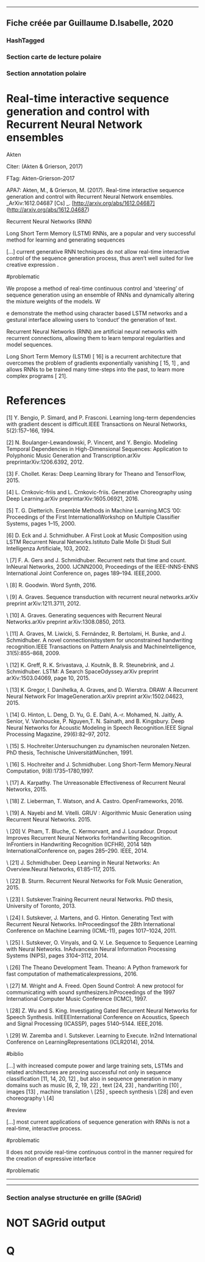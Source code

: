 
----
Fiche créée par Guillaume D.Isabelle, 2020 
---- 

### HashTagged 


### Section carte de lecture polaire
### Section annotation polaire
Real-time interactive sequence generation and control with Recurrent Neural Network ensembles
=============================================================================================



Akten

  

Citer: (Akten & Grierson, 2017)

FTag: Akten-Grierson-2017

APA7: Akten, M., & Grierson, M. (2017). Real-time interactive sequence generation and control with Recurrent Neural Network ensembles. _ArXiv:1612.04687 [Cs] _. [http://arxiv.org/abs/1612.04687] (http://arxiv.org/abs/1612.04687)



Recurrent Neural Networks (RNN)



Long Short Term Memory (LSTM) RNNs, are a popular and very successful method for learning and generating sequences



 [...] current generative RNN techniques do not allow real-time interactive control of the sequence generation process, thus aren’t well suited for live creative expression .

  

#problematic



We propose a method of real-time continuous control and ‘steering’ of sequence generation using an ensemble of RNNs and dynamically altering the mixture weights of the models. W



e demonstrate the method using character based LSTM networks and a gestural interface allowing users to ‘conduct’ the generation of text.



Recurrent Neural Networks (RNN) are artificial neural networks with recurrent connections, allowing them to learn temporal regularities and model sequences.



Long Short Term Memory (LSTM) [ 16] is a recurrent architecture that overcomes the problem of gradients exponentially vanishing [ 15, 1] , and allows RNNs to be trained many time-steps into the past, to learn more complex programs [ 21].



References
==========

  

 [1] Y. Bengio, P. Simard, and P. Frasconi. Learning long-term dependencies with gradient descent is difficult.IEEE Transactions on Neural Networks, 5(2):157–166, 1994.

  

 [2] N. Boulanger-Lewandowski, P. Vincent, and Y. Bengio. Modeling Temporal Dependencies in High-Dimensional Sequences: Application to Polyphonic Music Generation and Transcription.arXiv preprintarXiv:1206.6392, 2012.

  

 [3] F. Chollet. Keras: Deep Learning library for Theano and TensorFlow, 2015.

  

 [4] L. Crnkovic-friis and L. Crnkovic-friis. Generative Choreography using Deep Learning.arXiv preprintarXiv:1605.06921, 2016.

  

 [5] T. G. Dietterich. Ensemble Methods in Machine Learning.MCS ’00: Proceedings of the First InternationalWorkshop on Multiple Classifier Systems, pages 1–15, 2000.

  

 [6] D. Eck and J. Schmidhuber. A First Look at Music Composition using LSTM Recurrent Neural Networks.Istituto Dalle Molle Di Studi Sull Intelligenza Artificiale, 103, 2002.

  

\ [7\] F. A. Gers and J. Schmidhuber. Recurrent nets that time and count. InNeural Networks, 2000. IJCNN2000, Proceedings of the IEEE-INNS-ENNS International Joint Conference on, pages 189–194. IEEE,2000.

  

\ [8\] R. Goodwin. Word Synth, 2016. 

  

\ [9\] A. Graves. Sequence transduction with recurrent neural networks.arXiv preprint arXiv:1211.3711, 2012. 

  

\ [10\] A. Graves. Generating sequences with Recurrent Neural Networks.arXiv preprint arXiv:1308.0850, 2013. 

  

\ [11\] A. Graves, M. Liwicki, S. Fernández, R. Bertolami, H. Bunke, and J. Schmidhuber. A novel connectionistsystem for unconstrained handwriting recognition.IEEE Transactions on Pattern Analysis and MachineIntelligence, 31(5):855–868, 2009. 

  

\ [12\] K. Greff, R. K. Srivastava, J. Koutník, B. R. Steunebrink, and J. Schmidhuber. LSTM: A Search SpaceOdyssey.arXiv preprint arXiv:1503.04069, page 10, 2015. 

  

\ [13\] K. Gregor, I. Danihelka, A. Graves, and D. Wierstra. DRAW: A Recurrent Neural Network For ImageGeneration.arXiv preprint arXiv:1502.04623, 2015. 

  

\ [14\] G. Hinton, L. Deng, D. Yu, G. E. Dahl, A.-r. Mohamed, N. Jaitly, A. Senior, V. Vanhoucke, P. Nguyen,T. N. Sainath, and B. Kingsbury. Deep Neural Networks for Acoustic Modeling in Speech Recognition.IEEE Signal Processing Magazine, 29(6):82–97, 2012. 

  

\ [15\] S. Hochreiter.Untersuchungen zu dynamischen neuronalen Netzen. PhD thesis, Technische UniversitätMünchen, 1991. 

  

\ [16\] S. Hochreiter and J. Schmidhuber. Long Short-Term Memory.Neural Computation, 9(8):1735–1780,1997. 

  

\ [17\] A. Karpathy. The Unreasonable Effectiveness of Recurrent Neural Networks, 2015. 

  

\ [18\] Z. Lieberman, T. Watson, and A. Castro. OpenFrameworks, 2016. 

  

\ [19\] A. Nayebi and M. Vitelli. GRUV : Algorithmic Music Generation using Recurrent Neural Networks. 2015. 

  

\ [20\] V. Pham, T. Bluche, C. Kermorvant, and J. Louradour. Dropout Improves Recurrent Neural Networks forHandwriting Recognition. InFrontiers in Handwriting Recognition (ICFHR), 2014 14th InternationalConference on, pages 285–290. IEEE, 2014. 

  

\ [21\] J. Schmidhuber. Deep Learning in Neural Networks: An Overview.Neural Networks, 61:85–117, 2015. 

  

\ [22\] B. Sturm. Recurrent Neural Networks for Folk Music Generation, 2015. 

  

\ [23\] I. Sutskever.Training Recurrent neural Networks. PhD thesis, University of Toronto, 2013. 

  

\ [24\] I. Sutskever, J. Martens, and G. Hinton. Generating Text with Recurrent Neural Networks. InProceedingsof the 28th International Conference on Machine Learning (ICML-11), pages 1017–1024, 2011. 

  

\ [25\] I. Sutskever, O. Vinyals, and Q. V. Le. Sequence to Sequence Learning with Neural Networks. InAdvancesin Neural Information Processing Systems (NIPS), pages 3104–3112, 2014. 

  

\ [26\] The Theano Development Team. Theano: A Python framework for fast computation of mathematicalexpressions, 2016. 

  

\ [27\] M. Wright and A. Freed. Open Sound Control: A new protocol for communicating with sound synthesizers.InProceedings of the 1997 International Computer Music Conference (ICMC), 1997. 

  

\ [28\] Z. Wu and S. King. Investigating Gated Recurrent Neural Networks for Speech Synthesis. InIEEEInternational Conference on Acoustics, Speech and Signal Processing (ICASSP), pages 5140–5144. IEEE,2016. 

  

\ [29\] W. Zaremba and I. Sutskever. Learning to Execute. In2nd International Conference on LearningRepresentations (ICLR2014), 2014.

  

#biblio



 [...] with increased compute power and large training sets, LSTMs and related architectures are proving successful not only in sequence classification [11, 14, 20, 12] , but also in sequence generation in many domains such as music [6, 2, 19, 22] , text [24, 23] , handwriting [10] , images [13] , machine translation \ [25\] , speech synthesis \ [28\] and even choreography \ [4\] 

  

#review



 [...] most current applications of sequence generation with RNNs is not a real-time, interactive process.

  

#problematic



ll does not provide real-time continuous control in the manner required for the creation of expressive interface

  

#problematic






----

----



### Section analyse structurée en grille (SAGrid)


# NOT SAGrid output

# Q

